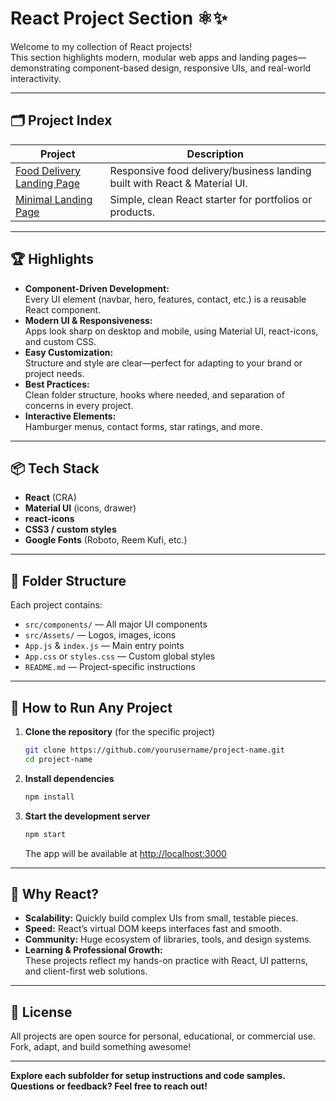 # React Project Section ⚛️✨

Welcome to my collection of React projects!  
This section highlights modern, modular web apps and landing pages—demonstrating component-based design, responsive UIs, and real-world interactivity.

---

## 🗂️ Project Index

| Project                                    | Description                                                         |
|---------------------------------------------|---------------------------------------------------------------------|
| [Food Delivery Landing Page](./SimpleLanding)  | Responsive food delivery/business landing built with React & Material UI. |
| [Minimal Landing Page](./LandingHero)       | Simple, clean React starter for portfolios or products.             |

---

## 🏆 Highlights

- **Component-Driven Development:**  
  Every UI element (navbar, hero, features, contact, etc.) is a reusable React component.
- **Modern UI & Responsiveness:**  
  Apps look sharp on desktop and mobile, using Material UI, react-icons, and custom CSS.
- **Easy Customization:**  
  Structure and style are clear—perfect for adapting to your brand or project needs.
- **Best Practices:**  
  Clean folder structure, hooks where needed, and separation of concerns in every project.
- **Interactive Elements:**  
  Hamburger menus, contact forms, star ratings, and more.

---

## 📦 Tech Stack

- **React** (CRA)
- **Material UI** (icons, drawer)
- **react-icons**
- **CSS3 / custom styles**
- **Google Fonts** (Roboto, Reem Kufi, etc.)

---

## 📁 Folder Structure

Each project contains:

- `src/components/` — All major UI components
- `src/Assets/` — Logos, images, icons
- `App.js` & `index.js` — Main entry points
- `App.css` or `styles.css` — Custom global styles
- `README.md` — Project-specific instructions

---

## 🚀 How to Run Any Project

1. **Clone the repository** (for the specific project)
    ```sh
    git clone https://github.com/yourusername/project-name.git
    cd project-name
    ```

2. **Install dependencies**
    ```sh
    npm install
    ```

3. **Start the development server**
    ```sh
    npm start
    ```
    The app will be available at [http://localhost:3000](http://localhost:3000)

---

## 🧩 Why React?

- **Scalability:** Quickly build complex UIs from small, testable pieces.
- **Speed:** React’s virtual DOM keeps interfaces fast and smooth.
- **Community:** Huge ecosystem of libraries, tools, and design systems.
- **Learning & Professional Growth:**  
  These projects reflect my hands-on practice with React, UI patterns, and client-first web solutions.

---

## 📝 License

All projects are open source for personal, educational, or commercial use.  
Fork, adapt, and build something awesome!

---

**Explore each subfolder for setup instructions and code samples.  
Questions or feedback? Feel free to reach out!**

